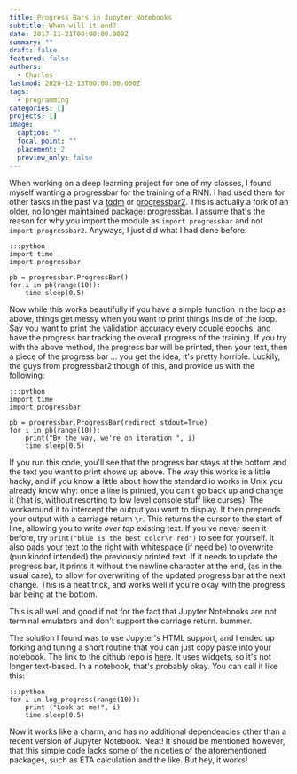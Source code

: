 ```yaml
---
title: Progress Bars in Jupyter Notebooks
subtitle: When will it end?
date: 2017-11-21T00:00:00.000Z
summary: ""
draft: false
featured: false
authors:
  - Charles
lastmod: 2020-12-13T00:00:00.000Z
tags:
  - programming
categories: []
projects: []
image:
  caption: ""
  focal_point: ""
  placement: 2
  preview_only: false
---
```

When working on a deep learning project for one of my classes, I found myself wanting a progressbar for the training of a RNN. I had used them for other tasks in the past via [tqdm](https://github.com/tqdm/tqdm) or  [progressbar2](https://pypi.python.org/pypi/progressbar2). This is actually a fork of an older, no longer maintained package: [progressbar](https://pypi.python.org/pypi/progressbar). I assume that's the reason for why you import the module as `import progressbar` and not `import progressbar2`. Anyways, I just did what I had done before: 


    :::python 
    import time
    import progressbar

    pb = progressbar.ProgressBar()
    for i in pb(range(10)):
        time.sleep(0.5) 

Now while this works beautifully if you have a simple function in the loop as above, things get messy when you want to print things inside of the loop. Say you want to print the validation accuracy every couple epochs, and have the progress bar tracking the overall progress of the training. If you try with the above method, the progress bar will be printed, then your text, then a piece of the progress bar ... you get the idea, it's pretty horrible. Luckily, the guys from progressbar2 though of this, and provide us with the following:

    :::python 
    import time
    import progressbar

    pb = progressbar.ProgressBar(redirect_stdout=True)
    for i in pb(range(10)):
        print("By the way, we're on iteration ", i)
        time.sleep(0.5) 

If you run this code, you'll see that the progress bar stays at the bottom and the text you want to print shows up above. The way this works is a little hacky, and if you know a little about how the standard io works in Unix you already know why: once a line is printed, you can't go back up and change it (that is, without resorting to low level console stuff like curses). 
The workaround it to intercept the output you want to display. It then prepends your output with a carriage return `\r`. This returns the cursor to the start of line, allowing you to write *over top* existing text. If you've never seen it before, try `print("blue is the best color\r red")` to see for yourself. It also pads your text to the right with whitespace (if need be) to overwrite (pun kindof intended) the previously printed text. If it needs to update the progress bar, it prints it
without the newline character at the end, (as in the usual case), to allow for overwriting of the updated progress bar at the next change.
This is a neat trick, and works well if you're okay with the progress bar being at the bottom.


This is all well and good if not for the fact that Jupyter Notebooks are not terminal emulators and don't support the carriage return. bummer.  

The solution I found was to use Jupyter's HTML support, and I ended up forking and tuning a short routine that you can just copy paste into your notebook. The link to the github repo is [here](https://github.com/metaember/log-progress). It uses widgets, so it's not longer text-based. In a notebook, that's probably okay. You can call it like this:

    :::python
    for i in log_progress(range(10)):
        print ("Look at me!", i)
        time.sleep(0.5)



Now it works like a charm, and has no additional dependencies other than a recent version of Jupyter Notebook. Neat!
It should be mentioned however, that this simple code lacks some of the niceties of the aforementioned packages, such as ETA calculation and the like. But hey, it works!
